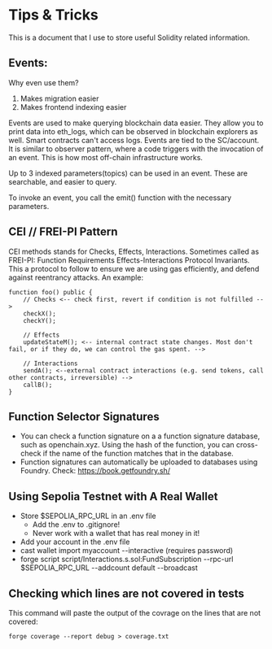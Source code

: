 # Tips & Tricks
This is a document that I use to store useful Solidity related information.

## Events: 

Why even use them? 
1. Makes migration easier
2. Makes frontend indexing easier

Events are used to make querying blockchain data easier. They allow you to print data into eth_logs, which can be observed in blockchain explorers as well. 
Smart contracts can't access logs. Events are tied to the SC/account. It is similar to observer pattern, where a code triggers with the invocation of an event. This is how most off-chain infrastructure works.

Up to 3 indexed parameters(topics) can be used in an event. These are searchable, and easier to query.

To invoke an event, you call the emit() function with the necessary parameters.

## CEI // FREI-PI Pattern

CEI methods stands for Checks, Effects, Interactions. Sometimes called as FREI-PI: Function Requirements Effects-Interactions Protocol Invariants. This a protocol to follow to ensure we are using gas efficiently, and defend against reentrancy attacks.
An example: 
```
function foo() public {
    // Checks <-- check first, revert if condition is not fulfilled -->
    checkX();
    checkY();

    // Effects
    updateStateM(); <-- internal contract state changes. Most don't fail, or if they do, we can control the gas spent. -->

    // Interactions
    sendA(); <--external contract interactions (e.g. send tokens, call other contracts, irreversible) -->
    callB();
}
```

## Function Selector Signatures

- You can check a function signature on a a function signature database, such as openchain.xyz. Using the hash of the function, you can cross-check if the name of the function matches that in the database.
- Function signatures can automatically be uploaded to databases using Foundry. Check: https://book.getfoundry.sh/

## Using Sepolia Testnet with A Real Wallet

- Store $SEPOLIA_RPC_URL in an .env file
  - Add the .env to .gitignore!
  - Never work with a wallet that has real money in it!
- Add your account in the .env file
- cast wallet import myaccount --interactive (requires password)
- forge script script/Interactions.s.sol:FundSubscription --rpc-url $SEPOLIA_RPC_URL --addcount default --broadcast

## Checking which lines are not covered in tests
This command will paste the output of the covrage on the lines that are not covered:
```
forge coverage --report debug > coverage.txt
```
